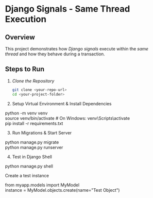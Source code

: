 # Django Signals - Same Thread Execution  

## Overview  
This project demonstrates how *Django signals* execute within the *same thread* and how they behave during a transaction.  

## Steps to Run  

1. *Clone the Repository*  
   ```sh
   git clone <your-repo-url>
   cd <your-project-folder>

2. Setup Virtual Environment & Install Dependencies

python -m venv venv  
source venv/bin/activate  # On Windows: venv\Scripts\activate  
pip install -r requirements.txt


3. Run Migrations & Start Server

python manage.py migrate  
python manage.py runserver


4. Test in Django Shell

python manage.py shell

Create a test instance

from myapp.models import MyModel  
instance = MyModel.objects.create(name="Test Object")
